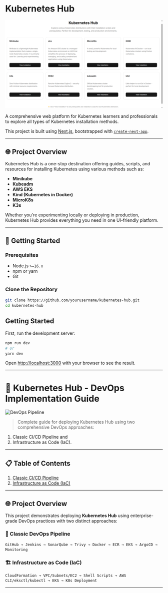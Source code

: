 # Kubernetes Hub

![Kubernetes Hub](./public/app.png)

A comprehensive web platform for Kubernetes learners and professionals to explore all types of Kubernetes installation methods. 

This project is built using [Next.js](https://nextjs.org), bootstrapped with [`create-next-app`](https://nextjs.org/docs/app/api-reference/cli/create-next-app).

---

## 🌐 Project Overview

Kubernetes Hub is a one-stop destination offering guides, scripts, and resources for installing Kubernetes using various methods such as:

- **Minikube**
- **Kubeadm**
-  **AWS EKS**
- **Kind (Kubernetes in Docker)**
- **MicroK8s**
- **K3s**

Whether you're experimenting locally or deploying in production, Kubernetes Hub provides everything you need in one UI-friendly platform.

---

## 🚀 Getting Started

### Prerequisites

- Node.js `>=16.x`
- npm or yarn
- Git

### Clone the Repository

```bash
git clone https://github.com/yourusername/kubernetes-hub.git
cd kubernetes-hub
```

## Getting Started

First, run the development server:

```bash
npm run dev
# or
yarn dev
```

Open [http://localhost:3000](http://localhost:3000) with your browser to see the result.

---

# 🚀 Kubernetes Hub - DevOps Implementation Guide 

![DevOps Pipeline](./public/devops-overview.png)

> Complete guide for deploying Kubernetes Hub using two comprehensive DevOps approaches:
1. Classic CI/CD Pipeline and
2. Infrastructure as Code (IaC).

---

## 📋 Table of Contents

1. [Classic CI/CD Pipeline](https://github.com/GhanshyamRamole/k8s-Hub-app/blob/main/Classic-DevOps.md)
2. [Infrastructure as Code (IaC)](https://github.com/GhanshyamRamole/k8s-Hub-app/blob/main/IaC-deployment.md)


---

## 🌐 Project Overview

This project demonstrates deploying **Kubernetes Hub** using enterprise-grade DevOps practices with two distinct approaches:

### 🔄 Classic DevOps Pipeline
```
GitHub → Jenkins → SonarQube → Trivy → Docker → ECR → EKS → ArgoCD → Monitoring
```

### 🏗️ Infrastructure as Code (IaC)
```
CloudFormation → VPC/Subnets/EC2 → Shell Scripts → AWS CLI/eksctl/kubectl → EKS → K8s Deployment
```

---
